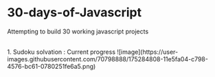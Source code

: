 # 30-days-of-Javascript
Attempting to build 30 working javascript projects

</br>
1. Sudoku solvation : Current progress
 ![image](https://user-images.githubusercontent.com/70798888/175284808-11e5fa04-c798-4576-bc61-0780251fe6a5.png)
